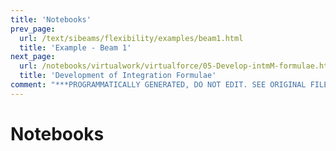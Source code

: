 ```yaml
---
title: 'Notebooks'
prev_page:
  url: /text/sibeams/flexibility/examples/beam1.html
  title: 'Example - Beam 1'
next_page:
  url: /notebooks/virtualwork/virtualforce/05-Develop-intmM-formulae.html
  title: 'Development of Integration Formulae'
comment: "***PROGRAMMATICALLY GENERATED, DO NOT EDIT. SEE ORIGINAL FILES IN /content***"
---
```

# Notebooks
